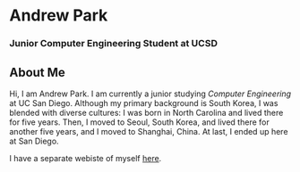 # Andrew Park

### Junior Computer Engineering Student at UCSD

## About Me

Hi, I am Andrew Park. I am currently a junior studying *Computer Engineering* at UC San Diego. Although my primary background is South Korea, I was blended with diverse cultures: I was born in North Carolina and lived there for five years. Then, I moved to Seoul, South Korea, and lived there for another five years, and I moved to Shanghai, China. At last, I ended up here at San Diego. 

I have a separate webiste of myself [here](https://7174andy.github.io/). 